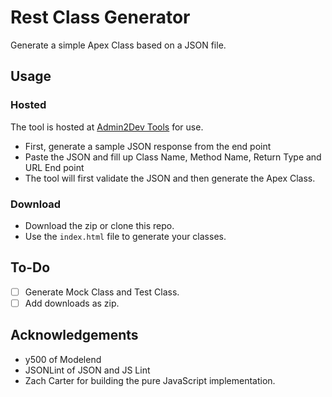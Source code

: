 # Rest Class Generator
Generate a simple Apex Class based on a JSON file.

## Usage

### Hosted
The tool is hosted at [Admin2Dev Tools](https://admin2dev.com/tools/rest/) for use.

- First, generate a sample JSON response from the end point
- Paste the JSON and fill up Class Name, Method Name, Return Type and URL End point
- The tool will first validate the JSON and then generate the Apex Class.

### Download
- Download the zip or clone this repo.
- Use the `index.html` file to generate your classes.

## To-Do
- [ ] Generate Mock Class and Test Class.
- [ ] Add downloads as zip.

## Acknowledgements
- y500 of Modelend
- JSONLint of JSON and JS Lint
- Zach Carter for building the pure JavaScript implementation.
